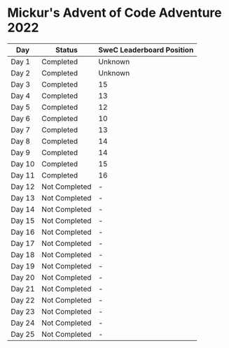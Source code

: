 ﻿# Mickur's Advent of Code Adventure 2022

| Day    | Status        | SweC Leaderboard Position |
|--------|---------------|---------------------------|
| Day 1  | Completed     | Unknown                   |
| Day 2  | Completed     | Unknown                   |
| Day 3  | Completed     | 15                        |
| Day 4  | Completed     | 13                        |
| Day 5  | Completed     | 12                        |
| Day 6  | Completed     | 10                        |
| Day 7  | Completed     | 13                        |
| Day 8  | Completed     | 14                        |
| Day 9  | Completed     | 14                        |
| Day 10 | Completed     | 15                        |
| Day 11 | Completed     | 16                        |
| Day 12 | Not Completed | -                         |
| Day 13 | Not Completed | -                         |
| Day 14 | Not Completed | -                         |
| Day 15 | Not Completed | -                         |
| Day 16 | Not Completed | -                         |
| Day 17 | Not Completed | -                         |
| Day 18 | Not Completed | -                         |
| Day 19 | Not Completed | -                         |
| Day 20 | Not Completed | -                         |
| Day 21 | Not Completed | -                         |
| Day 22 | Not Completed | -                         |
| Day 23 | Not Completed | -                         |
| Day 24 | Not Completed | -                         |
| Day 25 | Not Completed | -                         |
